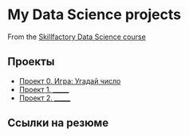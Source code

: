 # My Data Science projects
From the [Skillfactory Data Science course](https://skillfactory.ru/data-scientist)

## Проекты

* [Проект 0. Игра: Угадай число](https://github.com/Lev-Tegai/sf_data_science/tree/main/project_0)
* [Проект 1. _____](___)
* [Проект 2. _____](___)

## Ссылки на резюме